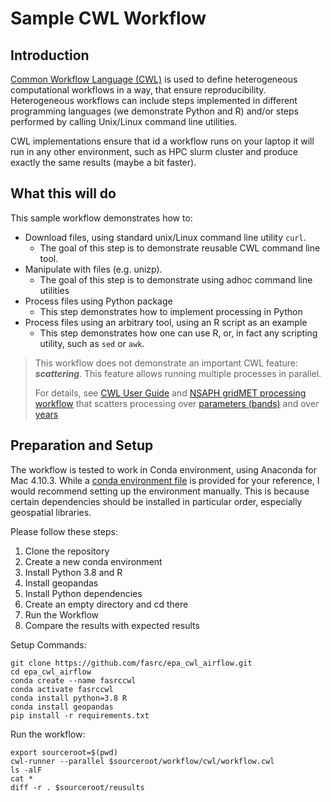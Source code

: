 # Sample CWL Workflow

## Introduction

[Common Workflow Language (CWL)](https://www.commonwl.org/) 
is used to define heterogeneous 
computational workflows in a way, that ensure reproducibility. 
Heterogeneous workflows can include steps implemented in 
different programming languages (we demonstrate Python and R)
and/or steps performed by calling Unix/Linux command line utilities.

CWL implementations ensure that id a workflow runs on your laptop it will run
in any other environment, such as HPC slurm cluster and produce exactly 
the same results (maybe a bit faster).
                        
## What this will do

This sample workflow demonstrates how to:

* Download files, using standard unix/Linux command line utility `curl`.
    * The goal of this step is to demonstrate reusable CWL command line tool.
* Manipulate with files (e.g. unizp). 
    * The goal of this step is to demonstrate using adhoc command line utilities 
* Process files using Python package
    * This step demonstrates how to implement processing in Python
* Process files using an arbitrary tool, using an R script as an example
    * This step demonstrates how one can use R, or, in fact any scripting
      utility, such as `sed` or `awk`.
                        
> This workflow does not demonstrate an important CWL feature:
> **_scattering_**. This feature allows running multiple processes in parallel.
> 
> For details, see 
> [CWL User Guide](https://www.commonwl.org/user_guide/23-scatter-workflow/index.html)
> and [NSAPH gridMET processing workflow](https://github.com/NSAPH-Data-Platform/nsaph-gridmet/blob/master/src/cwl/gridmet.cwl)
> that scatters processing over 
> [parameters (bands)](https://github.com/NSAPH-Data-Platform/nsaph-gridmet/blob/master/src/cwl/gridmet.cwl#L78)
> and over [years](https://github.com/NSAPH-Data-Platform/nsaph-gridmet/blob/master/src/cwl/gridmet.cwl#L120-L121)

## Preparation and Setup

The workflow is tested to work in Conda environment, using Anaconda 
for Mac 4.10.3. While a [conda environment file](conda_env.yml) is 
provided for your reference, I would recommend setting up the environment 
manually. This is because certain dependencies should be installed 
in particular order, especially geospatial libraries.

Please follow these  steps:

1. Clone the repository
2. Create a new conda environment
3. Install Python 3.8 and R
4. Install geopandas
5. Install Python dependencies
6. Create an empty directory and cd there
7. Run the Workflow
8. Compare the results with expected results

Setup Commands:

    git clone https://github.com/fasrc/epa_cwl_airflow.git
    cd epa_cwl_airflow
    conda create --name fasrccwl
    conda activate fasrccwl
    conda install python=3.8 R  
    conda install geopandas
    pip install -r requirements.txt
      
Run the workflow:

    export sourceroot=$(pwd)    
    cwl-runner --parallel $sourceroot/workflow/cwl/workflow.cwl
    ls -alF
    cat *
    diff -r . $sourceroot/reusults
